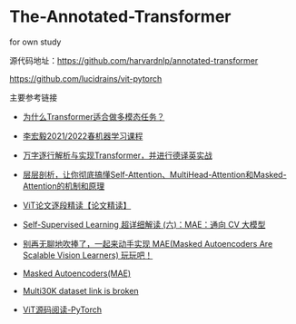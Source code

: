 # The-Annotated-Transformer
for own study

源代码地址：https://github.com/harvardnlp/annotated-transformer

https://github.com/lucidrains/vit-pytorch

主要参考链接

- [为什么Transformer适合做多模态任务？](https://www.zhihu.com/question/441073210)

- [李宏毅2021/2022春机器学习课程](https://www.bilibili.com/video/BV1Wv411h7kN?p=39&vd_source=95f7bc70eb863231665c459cb14c813a)

- [万字逐行解析与实现Transformer，并进行德译英实战](https://blog.csdn.net/zhaohongfei_358/article/details/126085246)

- [层层剖析，让你彻底搞懂Self-Attention、MultiHead-Attention和Masked-Attention的机制和原理](https://blog.csdn.net/zhaohongfei_358/article/details/122861751)

- [ViT论文逐段精读【论文精读】](https://www.bilibili.com/video/BV15P4y137jb/?spm_id_from=333.788&vd_source=95f7bc70eb863231665c459cb14c813a)

- [Self-Supervised Learning 超详细解读 (六)：MAE：通向 CV 大模型](https://zhuanlan.zhihu.com/p/432950958)

- [别再无聊地吹捧了，一起来动手实现 MAE(Masked Autoencoders Are Scalable Vision Learners) 玩玩吧！](https://zhuanlan.zhihu.com/p/439554945)

- [Masked Autoencoders(MAE)](https://zhuanlan.zhihu.com/p/444573241)

- [Multi30K dataset link is broken](https://github.com/pytorch/text/issues/1756)

- [ViT源码阅读-PyTorch](https://zhuanlan.zhihu.com/p/442125846)
